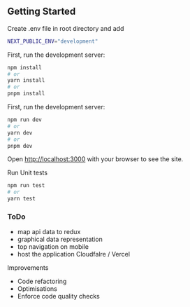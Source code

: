 ## Getting Started

Create .env file in root directory and add

```bash
NEXT_PUBLIC_ENV="development"
```

First, run the development server:

```bash
npm install
# or
yarn install
# or
pnpm install
```

First, run the development server:

```bash
npm run dev
# or
yarn dev
# or
pnpm dev
```

Open [http://localhost:3000](http://localhost:3000) with your browser to see the site.

Run Unit tests

```bash
npm run test
# or
yarn test
```

### ToDo

- map api data to redux
- graphical data representation
- top navigation on mobile
- host the application Cloudfalre / Vercel

Improvements

- Code refactoring
- Optimisations
- Enforce code quality checks
